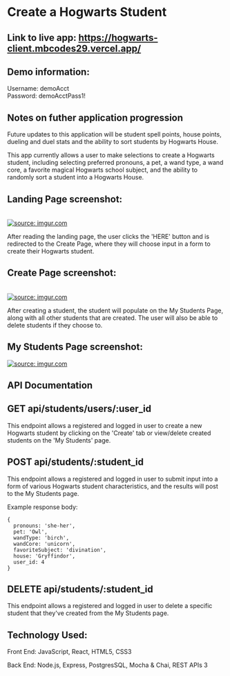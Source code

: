 # Create a Hogwarts Student

## Link to live app: https://hogwarts-client.mbcodes29.vercel.app/

## Demo information:
Username: demoAcct
</br>
Password: demoAcctPass1!

## Notes on futher application progression

Future updates to this application will be student spell points, house points,  dueling and duel stats and the ability to sort students by Hogwarts House.

This app currently allows a user to make selections to create a Hogwarts student, including selecting preferred pronouns, a pet, a wand type, a wand core, a favorite magical Hogwarts school subject, and the ability to randomly sort a student into a Hogwarts House. 

## Landing Page screenshot:
</br>
<a href="https://imgur.com/zwVzPvn"><img src="https://i.imgur.com/zwVzPvn.png" title="source: imgur.com" /></a>

After reading the landing page, the user clicks the 'HERE' button and is redirected to the Create Page, where they will choose input in a form to create their Hogwarts student. 

## Create Page screenshot:
</br>
<a href="https://imgur.com/JotmVt7"><img src="https://i.imgur.com/JotmVt7.png" title="source: imgur.com" /></a>

After creating a student, the student will populate on the My Students Page, along with all other students that are created. The user will also be able to delete students if they choose to. 


## My Students Page screenshot:
<a href="https://imgur.com/WGugjBT"><img src="https://i.imgur.com/WGugjBT.png" title="source: imgur.com" /></a>

## API Documentation


## GET api/students/users/:user_id

This endpoint allows a registered and logged in user to create a new Hogwarts student by clicking on the 'Create' tab or view/delete created students on the 'My Students' page.


## POST api/students/:student_id

This endpoint allows a registered and logged in user to submit input into a form of various Hogwarts student characteristics, and the results will post to the My Students page.

Example response body:

```
{
  pronouns: 'she-her',
  pet: 'Owl',
  wandType: 'birch',
  wandCore: 'unicorn',
  favoriteSubject: 'divination',
  house: 'Gryffindor',
  user_id: 4
}
```

## DELETE api/students/:student_id

This endpoint allows a registered and logged in user to delete a specific student that they've created from the My Students page.


## Technology Used:

Front End: JavaScript, React, HTML5, CSS3

Back End: Node.js, Express, PostgresSQL, Mocha & Chai, REST APIs 3